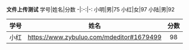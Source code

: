 ﻿**文件上传测试**
学号|姓名|分数
-|:-:|-:
小明|男|75
小红|女|97
小陆|男|92


学号|姓名|分数
:-:|:-:|:-:
小红|https://www.zybuluo.com/mdeditor#1679499|98
